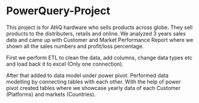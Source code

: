 # PowerQuery-Project


This project is for AtliQ hardware who sells products across globe. They sell products to the distributers, retails and online. We analyzed 3 years sales data and came up with Customer and Market Performance Report where we shown all the sales numbers and profit/loss percentage.

First we perform ETL to clean the data, add columns, change data types etc and load back it to excel (Only one connection).

After that added to data model under power pivot. Performed data modelling by connecting tables with each other. With the help of power pivot created tables where we showcase yearly data of each Customer (Platforms) and markets (Countries).
